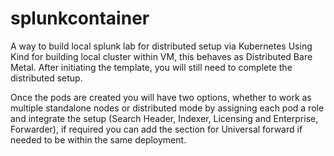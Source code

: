 # splunkcontainer
A way to build local splunk lab for distributed setup via Kubernetes
Using Kind for building local cluster within VM, this behaves as Distributed Bare Metal. 
After initiating the template, you will still need to complete the distributed setup. 

Once the pods are created you will have two options, whether to work as multiple standalone nodes or distributed mode by assigning each pod a role and integrate the setup (Search Header, Indexer, Licensing and Enterprise, Forwarder), if required you can add the section for Universal forward if needed to be within the same deployment.
